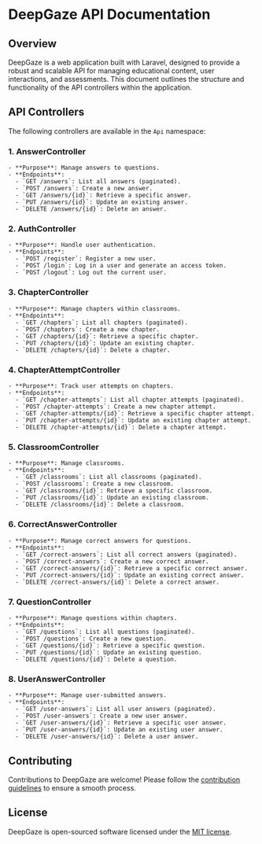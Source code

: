 # DeepGaze API Documentation

## Overview

DeepGaze is a web application built with Laravel, designed to provide a robust and scalable API for managing educational content, user interactions, and assessments. This document outlines the structure and functionality of the API controllers within the application.

## API Controllers

The following controllers are available in the `Api` namespace:

### 1. **AnswerController**
    - **Purpose**: Manage answers to questions.
    - **Endpoints**:
      - `GET /answers`: List all answers (paginated).
      - `POST /answers`: Create a new answer.
      - `GET /answers/{id}`: Retrieve a specific answer.
      - `PUT /answers/{id}`: Update an existing answer.
      - `DELETE /answers/{id}`: Delete an answer.

### 2. **AuthController**
    - **Purpose**: Handle user authentication.
    - **Endpoints**:
      - `POST /register`: Register a new user.
      - `POST /login`: Log in a user and generate an access token.
      - `POST /logout`: Log out the current user.

### 3. **ChapterController**
    - **Purpose**: Manage chapters within classrooms.
    - **Endpoints**:
      - `GET /chapters`: List all chapters (paginated).
      - `POST /chapters`: Create a new chapter.
      - `GET /chapters/{id}`: Retrieve a specific chapter.
      - `PUT /chapters/{id}`: Update an existing chapter.
      - `DELETE /chapters/{id}`: Delete a chapter.

### 4. **ChapterAttemptController**
    - **Purpose**: Track user attempts on chapters.
    - **Endpoints**:
      - `GET /chapter-attempts`: List all chapter attempts (paginated).
      - `POST /chapter-attempts`: Create a new chapter attempt.
      - `GET /chapter-attempts/{id}`: Retrieve a specific chapter attempt.
      - `PUT /chapter-attempts/{id}`: Update an existing chapter attempt.
      - `DELETE /chapter-attempts/{id}`: Delete a chapter attempt.

### 5. **ClassroomController**
    - **Purpose**: Manage classrooms.
    - **Endpoints**:
      - `GET /classrooms`: List all classrooms (paginated).
      - `POST /classrooms`: Create a new classroom.
      - `GET /classrooms/{id}`: Retrieve a specific classroom.
      - `PUT /classrooms/{id}`: Update an existing classroom.
      - `DELETE /classrooms/{id}`: Delete a classroom.

### 6. **CorrectAnswerController**
    - **Purpose**: Manage correct answers for questions.
    - **Endpoints**:
      - `GET /correct-answers`: List all correct answers (paginated).
      - `POST /correct-answers`: Create a new correct answer.
      - `GET /correct-answers/{id}`: Retrieve a specific correct answer.
      - `PUT /correct-answers/{id}`: Update an existing correct answer.
      - `DELETE /correct-answers/{id}`: Delete a correct answer.

### 7. **QuestionController**
    - **Purpose**: Manage questions within chapters.
    - **Endpoints**:
      - `GET /questions`: List all questions (paginated).
      - `POST /questions`: Create a new question.
      - `GET /questions/{id}`: Retrieve a specific question.
      - `PUT /questions/{id}`: Update an existing question.
      - `DELETE /questions/{id}`: Delete a question.

### 8. **UserAnswerController**
    - **Purpose**: Manage user-submitted answers.
    - **Endpoints**:
      - `GET /user-answers`: List all user answers (paginated).
      - `POST /user-answers`: Create a new user answer.
      - `GET /user-answers/{id}`: Retrieve a specific user answer.
      - `PUT /user-answers/{id}`: Update an existing user answer.
      - `DELETE /user-answers/{id}`: Delete a user answer.

## Contributing

Contributions to DeepGaze are welcome! Please follow the [contribution guidelines](https://laravel.com/docs/contributions) to ensure a smooth process.

## License

DeepGaze is open-sourced software licensed under the [MIT license](https://opensource.org/licenses/MIT).
